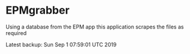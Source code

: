 # EPMgrabber
Using a database from the EPM app this application scrapes the files as required


Latest backup: Sun Sep 1 07:59:01 UTC 2019
